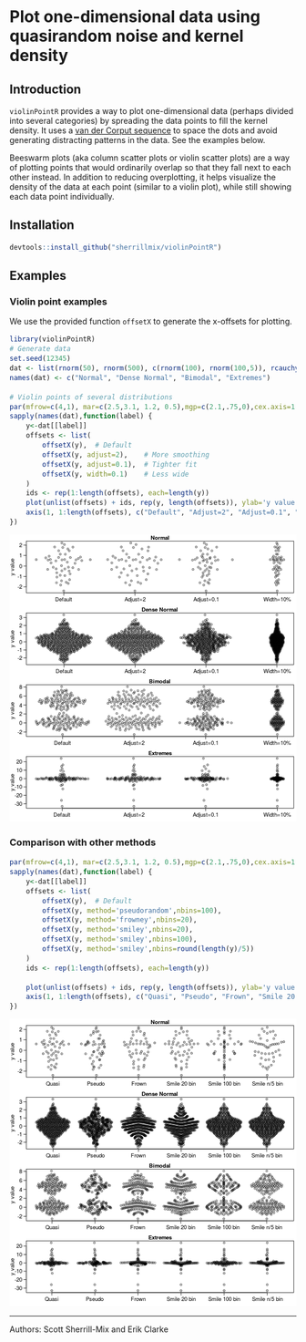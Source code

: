 # Plot one-dimensional data using quasirandom noise and kernel density

## Introduction

`violinPointR` provides a way to plot one-dimensional data (perhaps divided into several categories) by spreading the data points to fill the kernel density. It uses a [van der Corput sequence](http://en.wikipedia.org/wiki/Van_der_Corput_sequence) to space the dots and avoid generating distracting patterns in the data. See the examples below.

Beeswarm plots (aka column scatter plots or violin scatter plots) are a way of plotting points that would ordinarily overlap so that they fall next to each other instead. In addition to reducing overplotting, it helps visualize the density of the data at each point (similar to a violin plot), while still showing each data point individually.

## Installation


```r
devtools::install_github("sherrillmix/violinPointR")
```

## Examples

### Violin point examples

We use the provided function `offsetX` to generate the x-offsets for plotting.

```r
library(violinPointR)
# Generate data
set.seed(12345)
dat <- list(rnorm(50), rnorm(500), c(rnorm(100), rnorm(100,5)), rcauchy(100))
names(dat) <- c("Normal", "Dense Normal", "Bimodal", "Extremes")

# Violin points of several distributions
par(mfrow=c(4,1), mar=c(2.5,3.1, 1.2, 0.5),mgp=c(2.1,.75,0),cex.axis=1.2,cex.lab=1.2,cex.main=1.2)
sapply(names(dat),function(label) {
	y<-dat[[label]]
	offsets <- list(
		offsetX(y),  # Default
		offsetX(y, adjust=2),    # More smoothing
		offsetX(y, adjust=0.1),  # Tighter fit
		offsetX(y, width=0.1)    # Less wide
	)  
	ids <- rep(1:length(offsets), each=length(y))
	plot(unlist(offsets) + ids, rep(y, length(offsets)), ylab='y value', xlab='', xaxt='n', pch=21,col='#00000099',bg='#00000033',las=1,main=label)
	axis(1, 1:length(offsets), c("Default", "Adjust=2", "Adjust=0.1", "Width=10%"))
})
```

![plot of chunk adjust-examples](README_files/adjust-examples-1.png) 


### Comparison with other methods

```r
par(mfrow=c(4,1), mar=c(2.5,3.1, 1.2, 0.5),mgp=c(2.1,.75,0),cex.axis=1.2,cex.lab=1.2,cex.main=1.2)
sapply(names(dat),function(label) {
	y<-dat[[label]]
	offsets <- list(
		offsetX(y),  # Default
		offsetX(y, method='pseudorandom',nbins=100),
		offsetX(y, method='frowney',nbins=20),
		offsetX(y, method='smiley',nbins=20),
		offsetX(y, method='smiley',nbins=100),
		offsetX(y, method='smiley',nbins=round(length(y)/5))
	)
	ids <- rep(1:length(offsets), each=length(y))

	plot(unlist(offsets) + ids, rep(y, length(offsets)), ylab='y value', xlab='', xaxt='n', pch=21,col='#00000099',bg='#00000033',las=1,main=label)
	axis(1, 1:length(offsets), c("Quasi", "Pseudo", "Frown", "Smile 20 bin","Smile 100 bin","Smile n/5 bin"))
})
```

![plot of chunk other-methods](README_files/other-methods-1.png) 

------
Authors: Scott Sherrill-Mix and Erik Clarke

